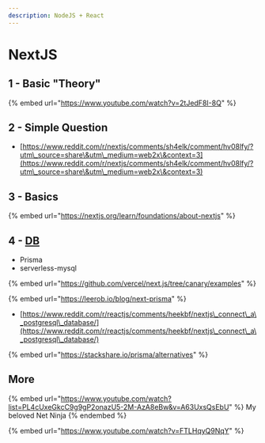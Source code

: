 ```yaml
---
description: NodeJS + React
---
```


# NextJS

## 1 - Basic "Theory"

{% embed url="https://www.youtube.com/watch?v=2tJedF8I-8Q" %}

## 2 - Simple Question

* [https://www.reddit.com/r/nextjs/comments/sh4elk/comment/hv08lfy/?utm\_source=share\&utm\_medium=web2x\&context=3](https://www.reddit.com/r/nextjs/comments/sh4elk/comment/hv08lfy/?utm\_source=share\&utm\_medium=web2x\&context=3)

## 3 - Basics

{% embed url="https://nextjs.org/learn/foundations/about-nextjs" %}

## 4 - [DB](../../../../databases/choose-a-db.md)

* Prisma
* serverless-mysql

{% embed url="https://github.com/vercel/next.js/tree/canary/examples" %}

{% embed url="https://leerob.io/blog/next-prisma" %}

* [https://www.reddit.com/r/reactjs/comments/heekbf/nextjs\_connect\_a\_postgresql\_database/](https://www.reddit.com/r/reactjs/comments/heekbf/nextjs\_connect\_a\_postgresql\_database/)

{% embed url="https://stackshare.io/prisma/alternatives" %}

## More

{% embed url="https://www.youtube.com/watch?list=PL4cUxeGkcC9g9gP2onazU5-2M-AzA8eBw&v=A63UxsQsEbU" %}
My beloved Net Ninja
{% endembed %}

{% embed url="https://www.youtube.com/watch?v=FTLHqyQ9NqY" %}

